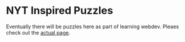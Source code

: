 # NYT Inspired Puzzles
Eventually there will be puzzles here as part of learning webdev.
Pleaes check out the [actual page](https://www.nytimes.com/crosswords).
